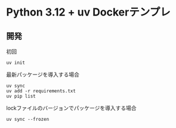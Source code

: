 # Python 3.12 + uv Dockerテンプレ

## 開発

初回

```console
uv init
```

最新パッケージを導入する場合

```console
uv sync
uv add -r requirements.txt
uv pip list
```

lockファイルのバージョンでパッケージを導入する場合
```console
uv sync --frozen
```

